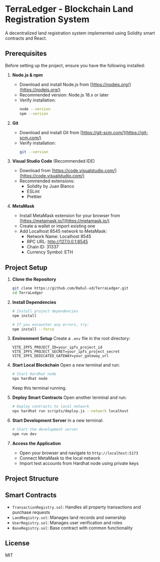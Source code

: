# TerraLedger - Blockchain Land Registration System

A decentralized land registration system implemented using Solidity smart contracts and React.

## Prerequisites

Before setting up the project, ensure you have the following installed:

1. **Node.js & npm**
   - Download and install Node.js from [https://nodejs.org/](https://nodejs.org/)
   - Recommended version: Node.js 18.x or later
   - Verify installation:
     ```bash
     node --version
     npm --version
     ```

2. **Git**
   - Download and install Git from [https://git-scm.com/](https://git-scm.com/)
   - Verify installation:
     ```bash
     git --version
     ```

3. **Visual Studio Code** (Recommended IDE)
   - Download from [https://code.visualstudio.com/](https://code.visualstudio.com/)
   - Recommended extensions:
     - Solidity by Juan Blanco
     - ESLint
     - Prettier

4. **MetaMask**
   - Install MetaMask extension for your browser from [https://metamask.io/](https://metamask.io/)
   - Create a wallet or import existing one
   - Add Localhost 8545 network to MetaMask:
     - Network Name: Localhost 8545
     - RPC URL: http://127.0.0.1:8545
     - Chain ID: 31337
     - Currency Symbol: ETH

## Project Setup

1. **Clone the Repository**
   ```bash
   git clone https://github.com/Rahul-xd/TerraLedger.git
   cd TerraLedger
   ```

2. **Install Dependencies**
   ```bash
   # Install project dependencies
   npm install

   # If you encounter any errors, try:
   npm install --force
   ```

3. **Environment Setup**
   Create a `.env` file in the root directory:
   ```env
   VITE_IPFS_PROJECT_ID=your_ipfs_project_id
   VITE_IPFS_PROJECT_SECRET=your_ipfs_project_secret
   VITE_IPFS_DEDICATED_GATEWAY=your_gateway_url
   ```

4. **Start Local Blockchain**
   Open a new terminal and run:
   ```bash
   # Start Hardhat node
   npx hardhat node
   ```
   Keep this terminal running.

5. **Deploy Smart Contracts**
   Open another terminal and run:
   ```bash
   # Deploy contracts to local network
   npx hardhat run scripts/deploy.js --network localhost
   ```

6. **Start Development Server**
   In a new terminal:
   ```bash
   # Start the development server
   npm run dev
   ```

7. **Access the Application**
   - Open your browser and navigate to `http://localhost:5173`
   - Connect MetaMask to the local network
   - Import test accounts from Hardhat node using private keys

## Project Structure

## Smart Contracts

- `TransactionRegistry.sol`: Handles all property transactions and purchase requests
- `LandRegistry.sol`: Manages land records and ownership
- `UserRegistry.sol`: Manages user verification and roles
- `BaseRegistry.sol`: Base contract with common functionality

## License

MIT
